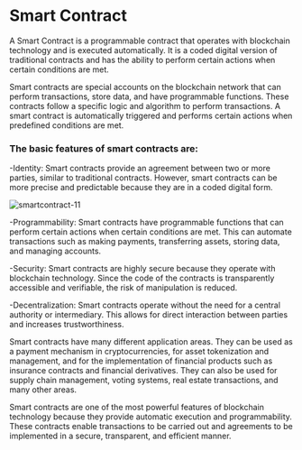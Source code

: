 # Smart Contract

A Smart Contract is a programmable contract that operates with blockchain technology and is executed automatically. It is a coded digital version of traditional contracts and has the ability to perform certain actions when certain conditions are met.

Smart contracts are special accounts on the blockchain network that can perform transactions, store data, and have programmable functions. These contracts follow a specific logic and algorithm to perform transactions. A smart contract is automatically triggered and performs certain actions when predefined conditions are met.

### The basic features of smart contracts are:
  
-Identity: Smart contracts provide an agreement between two or more parties, similar to traditional contracts. However, smart contracts can be more precise and predictable because they are in a coded digital form.

![smartcontract-11](https://github.com/umaysafak/Blockchain-Fundamentals/assets/83416728/3a77f7a3-bad9-43d1-9636-dc6d9c2c2376)

-Programmability: Smart contracts have programmable functions that can perform certain actions when certain conditions are met. This can automate transactions such as making payments, transferring assets, storing data, and managing accounts.

-Security: Smart contracts are highly secure because they operate with blockchain technology. Since the code of the contracts is transparently accessible and verifiable, the risk of manipulation is reduced.

-Decentralization: Smart contracts operate without the need for a central authority or intermediary. This allows for direct interaction between parties and increases trustworthiness.

Smart contracts have many different application areas. They can be used as a payment mechanism in cryptocurrencies, for asset tokenization and management, and for the implementation of financial products such as insurance contracts and financial derivatives. They can also be used for supply chain management, voting systems, real estate transactions, and many other areas.

Smart contracts are one of the most powerful features of blockchain technology because they provide automatic execution and programmability. These contracts enable transactions to be carried out and agreements to be implemented in a secure, transparent, and efficient manner.
